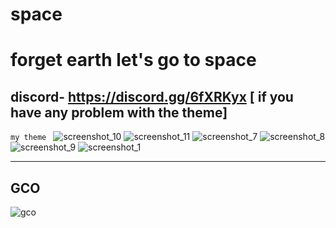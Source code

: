 # space
forget earth let's go to space
=======================================
discord- https://discord.gg/6fXRKyx [ if you have any problem with the theme]
------------------------------------------

```my theme ```
![screenshot_10](https://user-images.githubusercontent.com/31587917/40369278-36130294-5dfb-11e8-8a72-da6f60d27597.png)
![screenshot_11](https://user-images.githubusercontent.com/31587917/40369281-366dfd02-5dfb-11e8-85da-d658ade32a7e.png)
![screenshot_7](https://user-images.githubusercontent.com/31587917/40369282-36b55954-5dfb-11e8-9c3c-6a7ba7818a33.png)
![screenshot_8](https://user-images.githubusercontent.com/31587917/40369283-370b25c8-5dfb-11e8-945f-33ba8c09538d.png)
![screenshot_9](https://user-images.githubusercontent.com/31587917/40369285-37560160-5dfb-11e8-813e-79375e10cbf5.png)
![screenshot_1](https://user-images.githubusercontent.com/31587917/40369338-5a416d36-5dfb-11e8-8c6d-ea6b0ab944a1.png)

------------------------------
GCO
--------------------------

![gco](https://user-images.githubusercontent.com/31587917/40158597-fc80f11c-59c2-11e8-9507-6b2adc18afb3.png)
